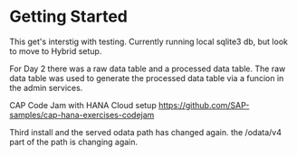 # Getting Started

This get's interstig with testing. Currently running local sqlite3 db, but look to move to Hybrid setup.

For Day 2 there was a raw data table and a processed data table. The raw data table was used to generate the processed data table via a funcion in the admin services. 

CAP Code Jam with HANA Cloud setup
https://github.com/SAP-samples/cap-hana-exercises-codejam

Third install and the served odata path has changed again. the /odata/v4 part of the path is changing again.

